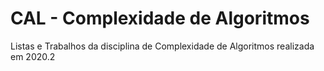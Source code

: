 # CAL - Complexidade de Algoritmos

Listas e Trabalhos da disciplina de Complexidade de Algoritmos realizada em 2020.2
